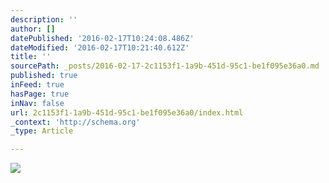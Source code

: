 ```yaml
---
description: ''
author: []
datePublished: '2016-02-17T10:24:08.486Z'
dateModified: '2016-02-17T10:21:40.612Z'
title: ''
sourcePath: _posts/2016-02-17-2c1153f1-1a9b-451d-95c1-be1f095e36a0.md
published: true
inFeed: true
hasPage: true
inNav: false
url: 2c1153f1-1a9b-451d-95c1-be1f095e36a0/index.html
_context: 'http://schema.org'
_type: Article

---
```

![](https://the-grid-user-content.s3-us-west-2.amazonaws.com/19d883ca-2da9-4ac3-9547-fcf5b895f211.JPG)